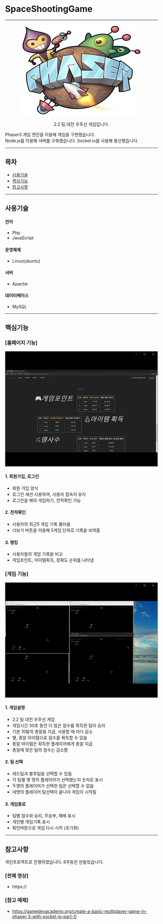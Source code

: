 # SpaceShootingGame
* * *
<p align="center">
    <img src="https://raw.githubusercontent.com/kkyu92/SpaceShootingGame/master/multiGame/public/img/phaser_background.png" alt="liveAuction logo" width="400" height="300"></p>
<div style="text-align: center">2:2 팀 대전 우주선 게임입니다.</div>

Phaser3 게임 엔진을 이용해 게임을 구현했습니다.  
Node.js를 이용해 서버를 구축했습니다.
Socket.io를 사용해 통신했습니다.

- - -
## 목차

- [사용기술](#사용기술)
- [핵심기능](#핵심기능)
- [참고사항](#참고사항)

- - -
## 사용기술

#### 언어
- Php
- JavaScript

#### 운영체제
- Linux(ubuntu)

#### 서버
- Apache

#### 데이터베이스
- MySQL

- - -
## 핵심기능

### [홈페이지 기능]  
<img src="https://raw.githubusercontent.com/kkyu92/SpaceShootingGame/master/multiGame/public/img/homePage.png"></img>
#### 1. 회원가입, 로그인 

- 회원 가입 양식  
- 로그인 세션 사용하여, 사용자 접속이 유지   
- 로그인을 해야 게임하기, 전적확인 가능

#### 2. 전적확인 

- 사용자의 최근5 게임 기록 불러옴
- 더보기 버튼을 이용해 5게임 단위로 기록을 보여줌

#### 3. 랭킹

- 사용자들의 게임 기록을 비교
- 게임포인트, 아이템획득, 정확도 순위를 나타냄

### [게임 기능]  
<img src="https://raw.githubusercontent.com/kkyu92/SpaceShootingGame/master/multiGame/public/img/game.png"></img>
#### 1. 게임설명 

-  2:2 팀 대전 우주선 게임
- 게임시간 30초 동안 더 많은 점수를 획득한 팀이 승리
- 기본 10발의 총알을 지급, 사용할 때 마다 감소
- 별, 총알 아이템으로 점수를 획득할 수 있음
- 총알 아이템은 획득한 플레이어에게 총알 지급
- 총알에 맞은 팀의 점수는 감소함

#### 2. 팀 선택 

- 레드팀과 블루팀을 선택할 수 있음
- 각 팀별 몇 명의 플레이어가 선택했는지 숫자로 표시
- 두명의 플레이어가 선택한 팀은 선택할 수 없음
- 네명의 플레이어 팀선택이 끝나야 게임이 시작됨

#### 3. 게임종료

- 팀별 점수와 승리, 무승부, 패배 표시
- 개인별 게임기록 표시
- 확인버튼으로 게임 다시 시작 (초기화)

- - -
## 참고사항

개인프로젝트로 진행하였습니다.
6주동안 만들었습니다.

### [전체 영상] 
- https://

### [참고 예제] 
- https://gamedevacademy.org/create-a-basic-multiplayer-game-in-phaser-3-with-socket-io-part-1/
